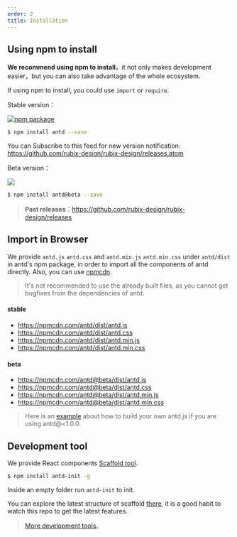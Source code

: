 ```yaml
---
order: 2
title: Installation
---
```


## Using npm to install

**We recommend using npm to install**，it not only makes development easier，but you can also take advantage of the whole ecosystem.


If using npm to install, you could use `import` or `require`.

Stable version：

[![npm package](http://img.shields.io/npm/v/antd.svg?style=flat-square)](https://www.npmjs.org/package/antd)

```bash
$ npm install antd --save
```

You can Subscribe to this feed for new version notification: https://github.com/rubix-design/rubix-design/releases.atom


Beta version：

[![](https://cnpmjs.org/badge/v/antd.svg?&tag=beta&subject=npm)](https://www.npmjs.org/package/antd)

```bash
$ npm install antd@beta --save
```

> **Past releases**：https://github.com/rubix-design/rubix-design/releases

## Import in Browser

We provide `antd.js` `antd.css` and `antd.min.js` `antd.min.css` under `antd/dist` in antd's npm package, in order to import all the components of antd directly. Also, you can use [npmcdn](https://npmcdn.com/).

> It's not recommended to use the already built files, as you cannot get bugfixes from the dependencies of antd.

#### stable

- https://npmcdn.com/antd/dist/antd.js
- https://npmcdn.com/antd/dist/antd.css
- https://npmcdn.com/antd/dist/antd.min.js
- https://npmcdn.com/antd/dist/antd.min.css

#### beta

- https://npmcdn.com/antd@beta/dist/antd.js
- https://npmcdn.com/antd@beta/dist/antd.css
- https://npmcdn.com/antd@beta/dist/antd.min.js
- https://npmcdn.com/antd@beta/dist/antd.min.css

> Here is an [example](https://github.com/rubix-design/antd-init/tree/master/examples/build-antd-standalone) about how to build your own antd.js if you are using antd@<1.0.0.

## Development tool

We provide React components [Scaffold tool](https://github.com/rubix-design/antd-init).

```bash
$ npm install antd-init -g
```

Inside an empty folder run `antd-init` to init.

You can explore the latest structure of scaffold [there]((https://github.com/rubix-design/antd-init/tree/master/boilerplates)), it is a good habit to watch this repo to get the latest features.

> [More development tools](http://rubix-tool.github.io/)。
